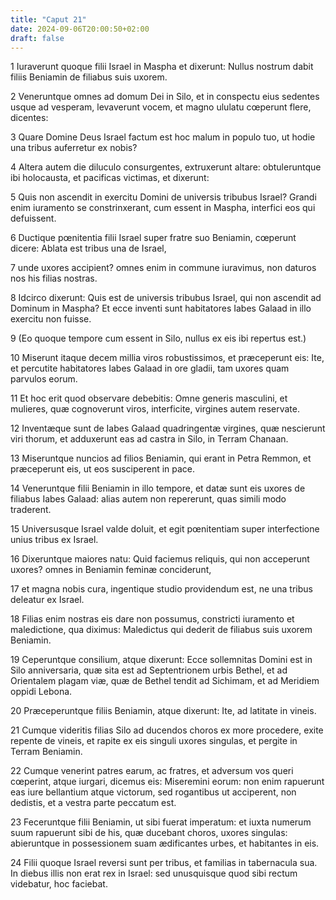 ```yaml
---
title: "Caput 21"
date: 2024-09-06T20:00:50+02:00
draft: false
---
```



1 Iuraverunt quoque filii Israel in Maspha et dixerunt: Nullus nostrum dabit filiis Beniamin de filiabus suis uxorem.

2 Veneruntque omnes ad domum Dei in Silo, et in conspectu eius sedentes usque ad vesperam, levaverunt vocem, et magno ululatu cœperunt flere, dicentes:

3 Quare Domine Deus Israel factum est hoc malum in populo tuo, ut hodie una tribus auferretur ex nobis?

4 Altera autem die diluculo consurgentes, extruxerunt altare: obtuleruntque ibi holocausta, et pacificas victimas, et dixerunt:

5 Quis non ascendit in exercitu Domini de universis tribubus Israel? Grandi enim iuramento se constrinxerant, cum essent in Maspha, interfici eos qui defuissent.

6 Ductique pœnitentia filii Israel super fratre suo Beniamin, cœperunt dicere: Ablata est tribus una de Israel,

7 unde uxores accipient? omnes enim in commune iuravimus, non daturos nos his filias nostras.

8 Idcirco dixerunt: Quis est de universis tribubus Israel, qui non ascendit ad Dominum in Maspha? Et ecce inventi sunt habitatores Iabes Galaad in illo exercitu non fuisse.

9 (Eo quoque tempore cum essent in Silo, nullus ex eis ibi repertus est.)

10 Miserunt itaque decem millia viros robustissimos, et præceperunt eis: Ite, et percutite habitatores Iabes Galaad in ore gladii, tam uxores quam parvulos eorum.

11 Et hoc erit quod observare debebitis: Omne generis masculini, et mulieres, quæ cognoverunt viros, interficite, virgines autem reservate.

12 Inventæque sunt de Iabes Galaad quadringentæ virgines, quæ nescierunt viri thorum, et adduxerunt eas ad castra in Silo, in Terram Chanaan.

13 Miseruntque nuncios ad filios Beniamin, qui erant in Petra Remmon, et præceperunt eis, ut eos susciperent in pace.

14 Veneruntque filii Beniamin in illo tempore, et datæ sunt eis uxores de filiabus Iabes Galaad: alias autem non repererunt, quas simili modo traderent.

15 Universusque Israel valde doluit, et egit pœnitentiam super interfectione unius tribus ex Israel.

16 Dixeruntque maiores natu: Quid faciemus reliquis, qui non acceperunt uxores? omnes in Beniamin feminæ conciderunt,

17 et magna nobis cura, ingentique studio providendum est, ne una tribus deleatur ex Israel.

18 Filias enim nostras eis dare non possumus, constricti iuramento et maledictione, qua diximus: Maledictus qui dederit de filiabus suis uxorem Beniamin.

19 Ceperuntque consilium, atque dixerunt: Ecce sollemnitas Domini est in Silo anniversaria, quæ sita est ad Septentrionem urbis Bethel, et ad Orientalem plagam viæ, quæ de Bethel tendit ad Sichimam, et ad Meridiem oppidi Lebona.

20 Præceperuntque filiis Beniamin, atque dixerunt: Ite, ad latitate in vineis.

21 Cumque videritis filias Silo ad ducendos choros ex more procedere, exite repente de vineis, et rapite ex eis singuli uxores singulas, et pergite in Terram Beniamin.

22 Cumque venerint patres earum, ac fratres, et adversum vos queri cœperint, atque iurgari, dicemus eis: Miseremini eorum: non enim rapuerunt eas iure bellantium atque victorum, sed rogantibus ut acciperent, non dedistis, et a vestra parte peccatum est.

23 Feceruntque filii Beniamin, ut sibi fuerat imperatum: et iuxta numerum suum rapuerunt sibi de his, quæ ducebant choros, uxores singulas: abieruntque in possessionem suam ædificantes urbes, et habitantes in eis.

24 Filii quoque Israel reversi sunt per tribus, et familias in tabernacula sua. In diebus illis non erat rex in Israel: sed unusquisque quod sibi rectum videbatur, hoc faciebat.

